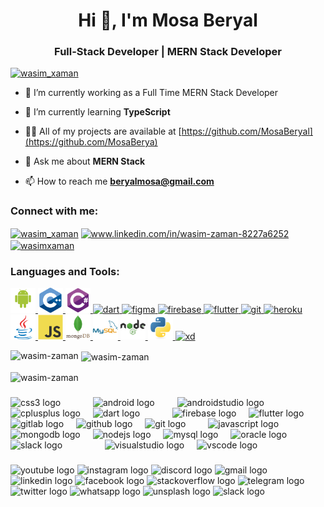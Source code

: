 ###
<h1 align="center">Hi 👋, I'm Mosa Beryal</h1>
<h3 align="center">Full-Stack Developer | MERN Stack Developer</h3>



<p align="left"> <a href="https://twitter.com/wasim_xaman" target="blank"><img src="https://img.shields.io/twitter/follow/mosaberyal?logo=twitter&style=for-the-badge" alt="wasim_xaman" /></a> </p>

- 🔭 I’m currently working as a Full Time MERN Stack Developer

- 🌱 I’m currently learning **TypeScript**

- 👨‍💻 All of my projects are available at [https://github.com/MosaBeryal](https://github.com/MosaBerya)

- 💬 Ask me about **MERN Stack**

- 📫 How to reach me **beryalmosa@gmail.com**

<h3 align="left">Connect with me:</h3>
<p align="left">
<a href="https://twitter.com/wasim_xaman" target="blank"><img align="center" src="https://raw.githubusercontent.com/rahuldkjain/github-profile-readme-generator/master/src/images/icons/Social/twitter.svg" alt="wasim_xaman" height="30" width="40" /></a>
<a href="https://linkedin.com/in/www.linkedin.com/in/wasim-zaman-8227a6252" target="blank"><img align="center" src="https://raw.githubusercontent.com/rahuldkjain/github-profile-readme-generator/master/src/images/icons/Social/linked-in-alt.svg" alt="www.linkedin.com/in/wasim-zaman-8227a6252" height="30" width="40" /></a>
<a href="https://fb.com/wasimxaman" target="blank"><img align="center" src="https://raw.githubusercontent.com/rahuldkjain/github-profile-readme-generator/master/src/images/icons/Social/facebook.svg" alt="wasimxaman" height="30" width="40" /></a>
</p>

<h3 align="left">Languages and Tools:</h3>
<p align="left"> <a href="https://developer.android.com" target="_blank" rel="noreferrer"> <img src="https://raw.githubusercontent.com/devicons/devicon/master/icons/android/android-original-wordmark.svg" alt="android" width="40" height="40"/> </a> <a href="https://www.w3schools.com/cpp/" target="_blank" rel="noreferrer"> <img src="https://raw.githubusercontent.com/devicons/devicon/master/icons/cplusplus/cplusplus-original.svg" alt="cplusplus" width="40" height="40"/> </a> <a href="https://www.w3schools.com/cs/" target="_blank" rel="noreferrer"> <img src="https://raw.githubusercontent.com/devicons/devicon/master/icons/csharp/csharp-original.svg" alt="csharp" width="40" height="40"/> </a> <a href="https://dart.dev" target="_blank" rel="noreferrer"> <img src="https://www.vectorlogo.zone/logos/dartlang/dartlang-icon.svg" alt="dart" width="40" height="40"/> </a> <a href="https://www.figma.com/" target="_blank" rel="noreferrer"> <img src="https://www.vectorlogo.zone/logos/figma/figma-icon.svg" alt="figma" width="40" height="40"/> </a> <a href="https://firebase.google.com/" target="_blank" rel="noreferrer"> <img src="https://www.vectorlogo.zone/logos/firebase/firebase-icon.svg" alt="firebase" width="40" height="40"/> </a> <a href="https://flutter.dev" target="_blank" rel="noreferrer"> <img src="https://www.vectorlogo.zone/logos/flutterio/flutterio-icon.svg" alt="flutter" width="40" height="40"/> </a> <a href="https://git-scm.com/" target="_blank" rel="noreferrer"> <img src="https://www.vectorlogo.zone/logos/git-scm/git-scm-icon.svg" alt="git" width="40" height="40"/> </a> <a href="https://heroku.com" target="_blank" rel="noreferrer"> <img src="https://www.vectorlogo.zone/logos/heroku/heroku-icon.svg" alt="heroku" width="40" height="40"/> </a> <a href="https://www.java.com" target="_blank" rel="noreferrer"> <img src="https://raw.githubusercontent.com/devicons/devicon/master/icons/java/java-original.svg" alt="java" width="40" height="40"/> </a> <a href="https://developer.mozilla.org/en-US/docs/Web/JavaScript" target="_blank" rel="noreferrer"> <img src="https://raw.githubusercontent.com/devicons/devicon/master/icons/javascript/javascript-original.svg" alt="javascript" width="40" height="40"/> </a> <a href="https://www.mongodb.com/" target="_blank" rel="noreferrer"> <img src="https://raw.githubusercontent.com/devicons/devicon/master/icons/mongodb/mongodb-original-wordmark.svg" alt="mongodb" width="40" height="40"/> </a> <a href="https://www.mysql.com/" target="_blank" rel="noreferrer"> <img src="https://raw.githubusercontent.com/devicons/devicon/master/icons/mysql/mysql-original-wordmark.svg" alt="mysql" width="40" height="40"/> </a> <a href="https://nodejs.org" target="_blank" rel="noreferrer"> <img src="https://raw.githubusercontent.com/devicons/devicon/master/icons/nodejs/nodejs-original-wordmark.svg" alt="nodejs" width="40" height="40"/> </a> <a href="https://www.python.org" target="_blank" rel="noreferrer"> <img src="https://raw.githubusercontent.com/devicons/devicon/master/icons/python/python-original.svg" alt="python" width="40" height="40"/> </a> <a href="https://www.adobe.com/products/xd.html" target="_blank" rel="noreferrer"> <img src="https://cdn.worldvectorlogo.com/logos/adobe-xd.svg" alt="xd" width="40" height="40"/> </a> </p>

<p><img align="left" src="https://github-readme-stats.vercel.app/api/top-langs?username=wasim-zaman&show_icons=true&locale=en&layout=compact" alt="wasim-zaman" /></p>

<p>&nbsp;<img align="center" src="https://github-readme-stats.vercel.app/api?username=wasim-zaman&show_icons=true&locale=en" alt="wasim-zaman" /></p>

<p><img align="center" src="https://github-readme-streak-stats.herokuapp.com/?user=wasim-zaman&" alt="wasim-zaman" /></p>

###
<div align="left">
  <img src="https://cdn.jsdelivr.net/gh/devicons/devicon/icons/css3/css3-original.svg" height="30" alt="css3 logo"  />
  <img width="12" />
<!--   <img src="https://cdn.jsdelivr.net/gh/devicons/devicon/icons/python/python-original.svg" height="30" alt="python logo"  /> -->
  <img width="12" />
<!--   <img src="https://cdn.jsdelivr.net/gh/devicons/devicon/icons/csharp/csharp-original.svg" height="30" alt="csharp logo"  /> -->
  <img width="12" />
  <img src="https://cdn.jsdelivr.net/gh/devicons/devicon/icons/android/android-original.svg" height="30" alt="android logo"  />
  <img width="12" />
<!--   <img src="https://cdn.jsdelivr.net/gh/devicons/devicon/icons/anaconda/anaconda-original.svg" height="30" alt="anaconda logo"  /> -->
  <img width="12" />
  <img src="https://cdn.jsdelivr.net/gh/devicons/devicon/icons/androidstudio/androidstudio-original.svg" height="30" alt="androidstudio logo"  />
  <img width="12" />
<!--   <img src="https://cdn.jsdelivr.net/gh/devicons/devicon/icons/canva/canva-original.svg" height="30" alt="canva logo"  /> -->
  <img width="12" />
<!--   <img src="https://cdn.jsdelivr.net/gh/devicons/devicon/icons/chrome/chrome-original.svg" height="30" alt="chrome logo"  /> -->
  <img width="12" />
  <img src="https://cdn.jsdelivr.net/gh/devicons/devicon/icons/cplusplus/cplusplus-original.svg" height="30" alt="cplusplus logo"  />
  <img width="12" />
  <img src="https://cdn.jsdelivr.net/gh/devicons/devicon/icons/dart/dart-original.svg" height="30" alt="dart logo"  />
  <img width="12" />
<!--   <img src="https://cdn.jsdelivr.net/gh/devicons/devicon/icons/facebook/facebook-original.svg" height="30" alt="facebook logo"  /> -->
  <img width="12" />
<!--   <img src="https://cdn.jsdelivr.net/gh/devicons/devicon/icons/figma/figma-original.svg" height="30" alt="figma logo"  /> -->
  <img width="12" />
  <img src="https://cdn.jsdelivr.net/gh/devicons/devicon/icons/firebase/firebase-plain.svg" height="30" alt="firebase logo"  />
  <img width="12" />
  <img src="https://cdn.jsdelivr.net/gh/devicons/devicon/icons/flutter/flutter-original.svg" height="30" alt="flutter logo"  />
  <img width="12" />
  <img src="https://cdn.jsdelivr.net/gh/devicons/devicon/icons/gitlab/gitlab-original.svg" height="30" alt="gitlab logo"  />
  <img width="12" />
  <img src="https://cdn.jsdelivr.net/gh/devicons/devicon/icons/github/github-original.svg" height="30" alt="github logo"  />
  <img width="12" />
  <img src="https://cdn.jsdelivr.net/gh/devicons/devicon/icons/git/git-original.svg" height="30" alt="git logo"  />
  <img width="12" />
<!--   <img src="https://cdn.jsdelivr.net/gh/devicons/devicon/icons/html5/html5-original.svg" height="30" alt="html5 logo"  /> -->
  <img width="12" />
  <img src="https://cdn.jsdelivr.net/gh/devicons/devicon/icons/javascript/javascript-original.svg" height="30" alt="javascript logo"  />
  <img width="12" />
<!--   <img src="https://cdn.jsdelivr.net/gh/devicons/devicon/icons/jupyter/jupyter-original.svg" height="30" alt="jupyter logo"  /> -->
  <img width="12" />
<!--   <img src="https://cdn.jsdelivr.net/gh/devicons/devicon/icons/linkedin/linkedin-original.svg" height="30" alt="linkedin logo"  /> -->
  <img width="12" />
  <img src="https://cdn.jsdelivr.net/gh/devicons/devicon/icons/mongodb/mongodb-original.svg" height="30" alt="mongodb logo"  />
  <img width="12" />
  <img src="https://cdn.jsdelivr.net/gh/devicons/devicon/icons/nodejs/nodejs-original.svg" height="30" alt="nodejs logo"  />
  <img width="12" />
  <img src="https://cdn.jsdelivr.net/gh/devicons/devicon/icons/mysql/mysql-original.svg" height="30" alt="mysql logo"  />
  <img width="12" />
  <img src="https://cdn.jsdelivr.net/gh/devicons/devicon/icons/oracle/oracle-original.svg" height="30" alt="oracle logo"  />
  <img width="12" />
<!--   <img src="https://cdn.jsdelivr.net/gh/devicons/devicon/icons/photoshop/photoshop-plain.svg" height="30" alt="photoshop logo"  /> -->
  <img width="12" />
  <img src="https://cdn.jsdelivr.net/gh/devicons/devicon/icons/slack/slack-original.svg" height="30" alt="slack logo"  />
  <img width="12" />
<!--   <img src="https://cdn.jsdelivr.net/gh/devicons/devicon/icons/tensorflow/tensorflow-original.svg" height="30" alt="tensorflow logo"  /> -->
  <img width="12" />
<!--   <img src="https://cdn.jsdelivr.net/gh/devicons/devicon/icons/twitter/twitter-original.svg" height="30" alt="twitter logo"  /> -->
  <img width="12" />
<!--   <img src="https://cdn.jsdelivr.net/gh/devicons/devicon/icons/unity/unity-original.svg" height="30" alt="unity logo"  /> -->
  <img width="12" />
  <img src="https://cdn.jsdelivr.net/gh/devicons/devicon/icons/visualstudio/visualstudio-plain.svg" height="30" alt="visualstudio logo"  />
  <img width="12" />
  <img src="https://cdn.jsdelivr.net/gh/devicons/devicon/icons/vscode/vscode-original.svg" height="30" alt="vscode logo"  />
</div>

###

<div align="left">
  <img src="https://img.shields.io/static/v1?message=Youtube&logo=youtube&label=&color=FF0000&logoColor=white&labelColor=&style=for-the-badge" height="35" alt="youtube logo"  />
  <img src="https://img.shields.io/static/v1?message=Instagram&logo=instagram&label=&color=E4405F&logoColor=white&labelColor=&style=for-the-badge" height="35" alt="instagram logo"  />
  <img src="https://img.shields.io/static/v1?message=Discord&logo=discord&label=&color=7289DA&logoColor=white&labelColor=&style=for-the-badge" height="35" alt="discord logo"  />
  <img src="https://img.shields.io/static/v1?message=Gmail&logo=gmail&label=&color=D14836&logoColor=white&labelColor=&style=for-the-badge" height="35" alt="gmail logo"  />
  <img src="https://img.shields.io/static/v1?message=LinkedIn&logo=linkedin&label=&color=0077B5&logoColor=white&labelColor=&style=for-the-badge" height="35" alt="linkedin logo"  />
  <img src="https://img.shields.io/static/v1?message=Facebook&logo=facebook&label=&color=1877F2&logoColor=white&labelColor=&style=for-the-badge" height="35" alt="facebook logo"  />
  <img src="https://img.shields.io/static/v1?message=Stackoverflow&logo=stackoverflow&label=&color=FE7A16&logoColor=white&labelColor=&style=for-the-badge" height="35" alt="stackoverflow logo"  />
  <img src="https://img.shields.io/static/v1?message=Telegram&logo=telegram&label=&color=2CA5E0&logoColor=white&labelColor=&style=for-the-badge" height="35" alt="telegram logo"  />
  <img src="https://img.shields.io/static/v1?message=Twitter&logo=twitter&label=&color=1DA1F2&logoColor=white&labelColor=&style=for-the-badge" height="35" alt="twitter logo"  />
  <img src="https://img.shields.io/static/v1?message=Whatsapp&logo=whatsapp&label=&color=25D366&logoColor=white&labelColor=&style=for-the-badge" height="35" alt="whatsapp logo"  />
  <img src="https://img.shields.io/static/v1?message=Unsplash&logo=unsplash&label=&color=111&logoColor=white&labelColor=&style=for-the-badge" height="35" alt="unsplash logo"  />
  <img src="https://img.shields.io/static/v1?message=Slack&logo=slack&label=&color=4A154B&logoColor=white&labelColor=&style=for-the-badge" height="35" alt="slack logo"  />
</div>

###
